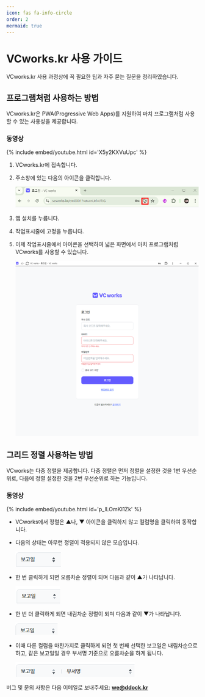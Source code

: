 ```yaml
---
icon: fas fa-info-circle
order: 2
mermaid: true
---
```

# VCworks.kr 사용 가이드

VCworks.kr 사용 과정상에 꼭 필요한 팁과 자주 묻는 질문을 정리하였습니다.

## 프로그램처럼 사용하는 방법

VCworks.kr은 PWA(Progressive Web Apps)를 지원하여 마치 프로그램처럼 사용할 수 있는 사용성을 제공합니다.

### 동영상

{% include embed/youtube.html id='X5y2KXVuUpc' %}

1. VCworks.kr에 접속합니다.
2. 주소창에 있는 다음의 아이콘을 클릭합니다.

   ![PWA 설치 아이콘](/assets/img/Pasted%20image%2020241015191906.png)

3. 앱 설치를 누릅니다.
4. 작업표시줄에 고정을 누릅니다.
5. 이제 작업표시줄에서 아이콘을 선택하여 넓은 화면에서 마치 프로그램처럼 VCworks를 사용할 수 있습니다.

   ![VCworks 데스크톱 앱](/assets/img/Pasted%20image%2020241015192135.png)

## 그리드 정렬 사용하는 방법

VCworks는 다중 정렬을 제공합니다. 다중 정렬은 먼저 정렬을 설정한 것을 1번 우선순위로, 다음에 정렬 설정한 것을 2번 우선순위로 하는 기능입니다.

### 동영상

{% include embed/youtube.html id='p_lLOmKI1Zk' %}

- VCworks에서 정렬은 ▲나, ▼ 아이콘을 클릭하지 않고 컬럼명을 클릭하여 동작합니다.
- 다음의 상태는 아무런 정렬이 적용되지 않은 모습입니다.

  ![정렬 적용 전](/assets/img/Pasted%20image%2020241015192538.png)

- 한 번 클릭하게 되면 오름차순 정렬이 되며 다음과 같이 ▲가 나타납니다.

  ![오름차순 정렬](/assets/img/Pasted%20image%2020241015192637.png)

- 한 번 더 클릭하게 되면 내림차순 정렬이 되며 다음과 같이 ▼가 나타납니다.

  ![내림차순 정렬](/assets/img/Pasted%20image%2020241015192706.png)

- 이때 다른 컬럼을 마찬가지로 클릭하게 되면 첫 번째 선택한 보고일은 내림차순으로 하고, 같은 보고일일 경우 부서명 기준으로 오름차순을 하게 됩니다.

  ![다중 정렬](/assets/img/Pasted%20image%2020241015192728.png)




버그 및 문의 사항은 다음 이메일로 보내주세요: **[we@ddock.kr](mailto:we@ddock.kr)**


